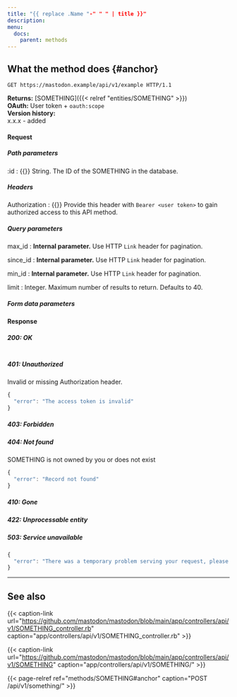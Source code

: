 ```yaml
---
title: "{{ replace .Name "-" " " | title }}"
description: 
menu:
  docs:
    parent: methods
---
```


## What the method does {#anchor}

```http
GET https://mastodon.example/api/v1/example HTTP/1.1
```

**Returns:** [SOMETHING]({{< relref "entities/SOMETHING" >}})\
**OAuth:** User token + `oauth:scope`\
**Version history:**\
x.x.x - added

#### Request

##### Path parameters

:id
: {{<required>}} String. The ID of the SOMETHING in the database.

##### Headers

Authorization 
: {{<required>}} Provide this header with `Bearer <user token>` to gain authorized access to this API method.

##### Query parameters

max_id 
: **Internal parameter.** Use HTTP `Link` header for pagination.

since_id
: **Internal parameter.** Use HTTP `Link` header for pagination.

min_id
: **Internal parameter.** Use HTTP `Link` header for pagination.

limit
: Integer. Maximum number of results to return. Defaults to 40.

##### Form data parameters

#### Response
##### 200: OK

```javascript
```

##### 401: Unauthorized

Invalid or missing Authorization header.

```javascript
{
  "error": "The access token is invalid"
}
```

##### 403: Forbidden

##### 404: Not found

SOMETHING is not owned by you or does not exist

```javascript
{
  "error": "Record not found"
}
```

##### 410: Gone

##### 422: Unprocessable entity

##### 503: Service unavailable

```javascript
{
  "error": "There was a temporary problem serving your request, please try again"
}
```

---

## See also

{{< caption-link url="https://github.com/mastodon/mastodon/blob/main/app/controllers/api/v1/SOMETHING_controller.rb" caption="app/controllers/api/v1/SOMETHING_controller.rb" >}}

{{< caption-link url="https://github.com/mastodon/mastodon/blob/main/app/controllers/api/v1/SOMETHING" caption="app/controllers/api/v1/SOMETHING/" >}}

{{< page-relref ref="methods/SOMETHING#anchor" caption="POST /api/v1/something/" >}}